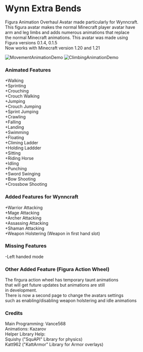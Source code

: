 # Wynn Extra Bends
Figura Animation Overhaul Avatar made particularly for Wynncraft.\
This figura avatar makes the normal Minecraft player avatar have\
arm and leg limbs and adds numerous animations that replace\
the normal Minecraft animations. This avatar was made using\
Figura versions 0.1.4, 0.1.5\
Now works with Minecraft version 1.20 and 1.21

![MovementAnimationDemo](https://github.com/emart126/AnimationsPlus/assets/125086504/ad378241-bdb0-43a9-8d58-9f0e7041f687)
![ClimbingAnimationDemo](https://github.com/emart126/AnimationsPlus/assets/125086504/65b0baa1-a695-4efc-825c-3cfb761c2ccd)

### Animated Features
+Walking\
+Sprinting\
+Crouching\
+Crouch Walking\
+Jumping\
+Crouch Jumping\
+Sprint Jumping\
+Crawling\
+Falling\
+Landing\
+Swimming\
+Floating\
+Climing Ladder\
+Holding Laddder\
+Sitting\
+Riding Horse\
+Idling\
+Punching\
+Sword Swinging\
+Bow Shooting\
+Crossbow Shooting

### Added Features for Wynncraft
+Warrior Attacking\
+Mage Attacking\
+Archer Attacking\
+Assassing Attacking\
+Shaman Attacking\
+Weapon Holstering (Weapon in first hand slot)

### Missing Features
-Left handed mode

### Other Added Feature (Figura Action Wheel)
The firgura action wheel has temporary taunt animations\
that will get future updates but animations are still\
in development.\
There is now a second page to change the avatars settings\
such as enabling/disabling weapon holstering and idle animations

### Credits
Main Programming: Vance568\
Animations: Kazarov\
Helper Library Help:\
Squishy ("SquAPI" Library for physics)\
Katt962 ("KattArmor" Library for Armor overlays)
